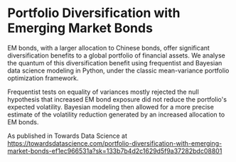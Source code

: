 # Portfolio Diversification with Emerging Market Bonds
EM bonds, with a larger allocation to Chinese bonds, offer significant diversification benefits to a global portfolio of financial assets. We analyse the quantum of this diversification benefit using frequentist and Bayesian data science modeling in Python, under the classic mean-variance portfolio optimization framework.

Frequentist tests on equality of variances mostly rejected the null hypothesis that increased EM bond exposure did not reduce the portfolio's expected volatility. Bayesian modeling then allowed for a more precise estimate of the volatility reduction generated by an increased allocation to EM bonds.

As published in Towards Data Science at https://towardsdatascience.com/portfolio-diversification-with-emerging-market-bonds-ef1ec966531a?sk=133b7b4d2c1629d5f9a37282bdc08801
